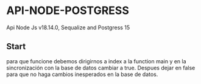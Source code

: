# API-NODE-POSTGRESS
Api Node Js v18.14.0, Sequalize and Postgress 15

## Start
para que funcione debemos dirigirnos a index a la function main y en la sincronización con la base de datos cambiar a true. Despues dejar en false para que no haga cambios inesperados en la base de datos.